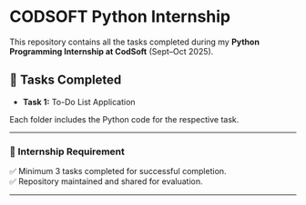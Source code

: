# CODSOFT Python Internship

This repository contains all the tasks completed during my **Python Programming Internship at CodSoft** (Sept–Oct 2025).

## 📌 Tasks Completed
- **Task 1:** To-Do List Application  

Each folder includes the Python code for the respective task.  

---

### 🎯 Internship Requirement
✅ Minimum 3 tasks completed for successful completion.  
✅ Repository maintained and shared for evaluation.  

---
